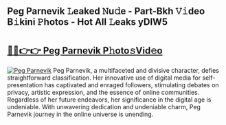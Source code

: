 ## Peg Parnevik 𝙻eaked 𝙽u𝚍e - Part-Bkh 𝚅𝚒deo B𝚒kini 𝙿hotos - Hot All 𝙻eaks yDIW5

# <h2><a href="http://ld22nni.urlbe.top/?page=Peg+Parnevik">🔗🔗👉👉 Peg Parnevik P𝚑oto𝚜Vid𝚎o</a></h2>

[![Peg Parnevik](https://i.imgur.com/eBuTRDB.gif)](http://ld22nni.urlbe.top/?page=Peg+Parnevik)
Peg Parnevik, a multifaceted and divisive character, defies straightforward classification. Her innovative use of digital media for self-presentation has captivated and enraged followers, stimulating debates on privacy, artistic expression, and the essence of online communities. Regardless of her future endeavors, her significance in the digital age is undeniable. With unwavering dedication and undeniable charm, Peg Parnevik journey in the online universe is unending.
